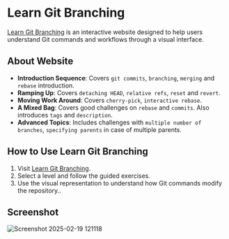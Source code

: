 # Learn Git Branching

[Learn Git Branching](https://learngitbranching.js.org/) is an interactive website designed to help users understand Git commands and workflows through a visual interface.

## About Website

- **Introduction Sequence**: Covers `git commits`, `branching`, `merging` and `rebase` introduction.
- **Ramping Up**: Covers `detaching HEAD`, `relative refs`, `reset` and `revert`.
- **Moving Work Around**: Covers `cherry-pick`, `interactive rebase`.
- **A Mixed Bag**: Covers good challenges on `rebase` and `commits`. Also introduces `tags` and `description`.
- **Advanced Topics**: Includes challenges with `multiple number of branches`, `specifying parents` in case of multiple parents.


## How to Use Learn Git Branching
1. Visit [Learn Git Branching](https://learngitbranching.js.org/).
2. Select a level and follow the guided exercises.
3. Use the visual representation to understand how Git commands modify the repository..

## Screenshot
![Screenshot 2025-02-19 121118](https://github.com/user-attachments/assets/e4d7ad71-737f-43f2-974e-29fd87b829e6)

